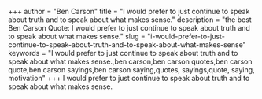 +++
author = "Ben Carson"
title = "I would prefer to just continue to speak about truth and to speak about what makes sense."
description = "the best Ben Carson Quote: I would prefer to just continue to speak about truth and to speak about what makes sense."
slug = "i-would-prefer-to-just-continue-to-speak-about-truth-and-to-speak-about-what-makes-sense"
keywords = "I would prefer to just continue to speak about truth and to speak about what makes sense.,ben carson,ben carson quotes,ben carson quote,ben carson sayings,ben carson saying,quotes, sayings,quote, saying, motivation"
+++
I would prefer to just continue to speak about truth and to speak about what makes sense.
